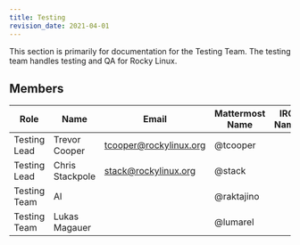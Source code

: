 ```yaml
---
title: Testing
revision_date: 2021-04-01
---
```


This section is primarily for documentation for the Testing Team. The testing team handles testing and QA for Rocky Linux.

## Members


| Role           | Name            | Email                   | Mattermost Name    | IRC Name |
| -------------- | --------------- | ----------------------- | ------------------ | -------- |
| Testing Lead   | Trevor Cooper   | tcooper@rockylinux.org  | @tcooper           |          |
| Testing Lead   | Chris Stackpole | stack@rockylinux.org    | @stack             |          |
| Testing Team   | Al              |                         | @raktajino         |          |
| Testing Team   | Lukas Magauer   |                         | @lumarel           |          |

